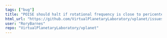 ```yaml
---
tags: ["bug"]
title: "POISE should halt if rotational frequency is close to pericenter angular frequency"
html_url: "https://github.com/VirtualPlanetaryLaboratory/vplanet/issues/142"
user: "RoryBarnes"
repo: "VirtualPlanetaryLaboratory/vplanet"
---
```


